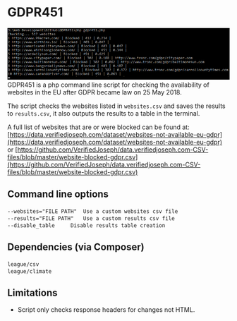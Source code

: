 # GDPR451
![Screenshot](checking.png)
GDPR451 is a php command line script for checking the availability of websites in the EU after GDPR became law on 25 May 2018.

The script checks the websites listed in `websites.csv` and saves the results to `results.csv`, it also outputs the results to a table in the terminal.

A full list of websites that are or were blocked can be found at: [https://data.verifiedjoseph.com/dataset/websites-not-available-eu-gdpr](https://data.verifiedjoseph.com/dataset/websites-not-available-eu-gdpr) or [https://github.com/VerifiedJoseph/data.verifiedjoseph.com-CSV-files/blob/master/website-blocked-gdpr.csv](https://github.com/VerifiedJoseph/data.verifiedjoseph.com-CSV-files/blob/master/website-blocked-gdpr.csv)

## Command line options
```
--websites="FILE PATH" 	Use a custom websites csv file
--results="FILE PATH" 	Use a custom results csv file
--disable_table 	Disable results table creation
```

## Dependencies (via Composer)
```
league/csv
league/climate
```
## Limitations
- Script only checks response headers for changes not HTML.
